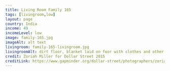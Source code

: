 ```yaml
---
title: Living Room Family 165
tags: [livingroom,low]
layout: page
country: India
income: 49
incomeLevel: low
image: family-165.jpg
imageAlt: alt text
livingroom: family-165-livingroom.jpg
livingroomAlt: dirt floor, blanket laid on foor with clothes and other items around the bed on the floor, no furniture
credit: Zoriah Miller for Dollar Street 2015
creditLink: https://www.gapminder.org/dollar-street/photographers/zoriah-miller?
---
```

